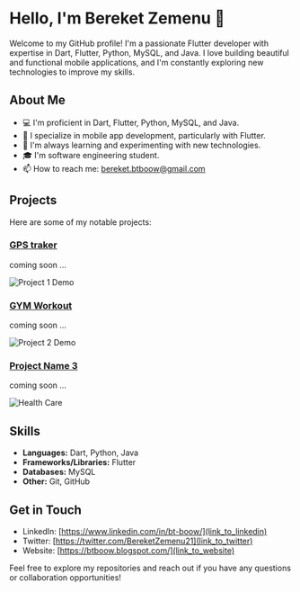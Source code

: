# Hello, I'm Bereket Zemenu 👋

Welcome to my GitHub profile! I'm a passionate Flutter developer with expertise in Dart, Flutter, Python, MySQL, and Java. I love building beautiful and functional mobile applications, and I'm constantly exploring new technologies to improve my skills.

## About Me

- 💻 I'm proficient in Dart, Flutter, Python, MySQL, and Java.
- 📱 I specialize in mobile app development, particularly with Flutter.
- 🌱 I'm always learning and experimenting with new technologies.
- 🎓 I'm software engineering student.
- 📫 How to reach me: bereket.btboow@gmail.com

## Projects

Here are some of my notable projects:

### [GPS traker](link_to_project_1)

coming soon ...

![Project 1 Demo](project_1_demo.gif)

### [GYM Workout](link_to_project_2)

coming soon ...

![Project 2 Demo](project_2_demo.gif)

### [Project Name 3](link_to_project_3)

coming soon ...

![Health Care](project_3_demo.gif)

## Skills

- **Languages:** Dart, Python, Java
- **Frameworks/Libraries:** Flutter
- **Databases:** MySQL
- **Other:** Git, GitHub

## Get in Touch

- LinkedIn: [https://www.linkedin.com/in/bt-boow/](link_to_linkedin)
- Twitter: [https://twitter.com/BereketZemenu21](link_to_twitter)
- Website: [https://btboow.blogspot.com/](link_to_website)

Feel free to explore my repositories and reach out if you have any questions or collaboration opportunities!

